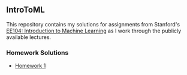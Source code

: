 ## IntroToML

This repository contains my solutions for assignments from Stanford's [EE104: Introduction to Machine Learning](ee104.stanford.edu) as I work through the publicly available lectures. 

### Homework Solutions

- [Homework 1](https://lhnguyen-vn.github.io/IntroToML/html/hw1.html)
